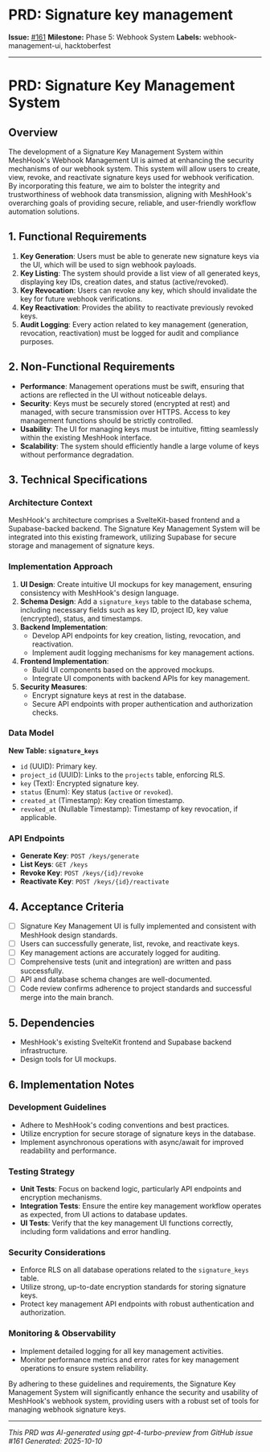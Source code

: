 # PRD: Signature key management

**Issue:** [#161](https://github.com/profullstack/meshhook/issues/161)
**Milestone:** Phase 5: Webhook System
**Labels:** webhook-management-ui, hacktoberfest

---

# PRD: Signature Key Management System

## Overview

The development of a Signature Key Management System within MeshHook's Webhook Management UI is aimed at enhancing the security mechanisms of our webhook system. This system will allow users to create, view, revoke, and reactivate signature keys used for webhook verification. By incorporating this feature, we aim to bolster the integrity and trustworthiness of webhook data transmission, aligning with MeshHook's overarching goals of providing secure, reliable, and user-friendly workflow automation solutions.

## 1. Functional Requirements

1. **Key Generation**: Users must be able to generate new signature keys via the UI, which will be used to sign webhook payloads.
2. **Key Listing**: The system should provide a list view of all generated keys, displaying key IDs, creation dates, and status (active/revoked).
3. **Key Revocation**: Users can revoke any key, which should invalidate the key for future webhook verifications.
4. **Key Reactivation**: Provides the ability to reactivate previously revoked keys.
5. **Audit Logging**: Every action related to key management (generation, revocation, reactivation) must be logged for audit and compliance purposes.

## 2. Non-Functional Requirements

- **Performance**: Management operations must be swift, ensuring that actions are reflected in the UI without noticeable delays.
- **Security**: Keys must be securely stored (encrypted at rest) and managed, with secure transmission over HTTPS. Access to key management functions should be strictly controlled.
- **Usability**: The UI for managing keys must be intuitive, fitting seamlessly within the existing MeshHook interface.
- **Scalability**: The system should efficiently handle a large volume of keys without performance degradation.

## 3. Technical Specifications

### Architecture Context

MeshHook's architecture comprises a SvelteKit-based frontend and a Supabase-backed backend. The Signature Key Management System will be integrated into this existing framework, utilizing Supabase for secure storage and management of signature keys.

### Implementation Approach

1. **UI Design**: Create intuitive UI mockups for key management, ensuring consistency with MeshHook's design language.
2. **Schema Design**: Add a `signature_keys` table to the database schema, including necessary fields such as key ID, project ID, key value (encrypted), status, and timestamps.
3. **Backend Implementation**:
    - Develop API endpoints for key creation, listing, revocation, and reactivation.
    - Implement audit logging mechanisms for key management actions.
4. **Frontend Implementation**:
    - Build UI components based on the approved mockups.
    - Integrate UI components with backend APIs for key management.
5. **Security Measures**:
    - Encrypt signature keys at rest in the database.
    - Secure API endpoints with proper authentication and authorization checks.

### Data Model

**New Table: `signature_keys`**

- `id` (UUID): Primary key.
- `project_id` (UUID): Links to the `projects` table, enforcing RLS.
- `key` (Text): Encrypted signature key.
- `status` (Enum): Key status (`active` or `revoked`).
- `created_at` (Timestamp): Key creation timestamp.
- `revoked_at` (Nullable Timestamp): Timestamp of key revocation, if applicable.

### API Endpoints

- **Generate Key**: `POST /keys/generate`
- **List Keys**: `GET /keys`
- **Revoke Key**: `POST /keys/{id}/revoke`
- **Reactivate Key**: `POST /keys/{id}/reactivate`

## 4. Acceptance Criteria

- [ ] Signature Key Management UI is fully implemented and consistent with MeshHook design standards.
- [ ] Users can successfully generate, list, revoke, and reactivate keys.
- [ ] Key management actions are accurately logged for auditing.
- [ ] Comprehensive tests (unit and integration) are written and pass successfully.
- [ ] API and database schema changes are well-documented.
- [ ] Code review confirms adherence to project standards and successful merge into the main branch.

## 5. Dependencies

- MeshHook's existing SvelteKit frontend and Supabase backend infrastructure.
- Design tools for UI mockups.

## 6. Implementation Notes

### Development Guidelines

- Adhere to MeshHook's coding conventions and best practices.
- Utilize encryption for secure storage of signature keys in the database.
- Implement asynchronous operations with async/await for improved readability and performance.

### Testing Strategy

- **Unit Tests**: Focus on backend logic, particularly API endpoints and encryption mechanisms.
- **Integration Tests**: Ensure the entire key management workflow operates as expected, from UI actions to database updates.
- **UI Tests**: Verify that the key management UI functions correctly, including form validations and error handling.

### Security Considerations

- Enforce RLS on all database operations related to the `signature_keys` table.
- Utilize strong, up-to-date encryption standards for storing signature keys.
- Protect key management API endpoints with robust authentication and authorization.

### Monitoring & Observability

- Implement detailed logging for all key management activities.
- Monitor performance metrics and error rates for key management operations to ensure system reliability.

By adhering to these guidelines and requirements, the Signature Key Management System will significantly enhance the security and usability of MeshHook's webhook system, providing users with a robust set of tools for managing webhook signature keys.

---

*This PRD was AI-generated using gpt-4-turbo-preview from GitHub issue #161*
*Generated: 2025-10-10*
